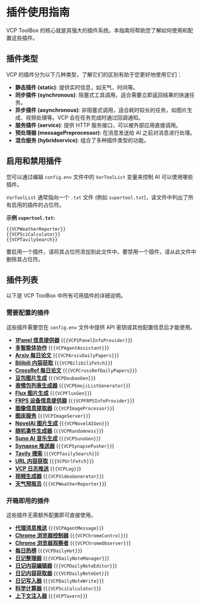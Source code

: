 # 插件使用指南

VCP ToolBox 的核心就是其强大的插件系统。本指南将帮助您了解如何使用和配置这些插件。

## 插件类型

VCP 的插件分为以下几种类型，了解它们的区别有助于您更好地使用它们：

- **静态插件 (static)**: 提供实时信息，如天气、时间等。
- **同步插件 (synchronous)**: 阻塞式工具调用，适合需要立即返回结果的快速任务。
- **异步插件 (asynchronous)**: 非阻塞式调用，适合耗时较长的任务，如图片生成、视频处理等。VCP 会在任务完成时通过回调通知。
- **服务插件 (service)**: 提供 HTTP 服务接口，可以被外部应用直接调用。
- **预处理器 (messagePreprocessor)**: 在消息发送给 AI 之前对消息进行处理。
- **混合服务 (hybridservice)**: 组合了多种插件类型的功能。

## 启用和禁用插件

您可以通过编辑 `config.env` 文件中的 `VarToolList` 变量来控制 AI 可以使用哪些插件。

`VarToolList` 通常指向一个 `.txt` 文件 (例如 `supertool.txt`)，该文件中列出了所有启用的插件的占位符。

**示例 `supertool.txt`:**
```
{{VCPWeatherReporter}}
{{VCPSciCalculator}}
{{VCPTavilySearch}}
```

要启用一个插件，请将其占位符添加到此文件中。要禁用一个插件，请从此文件中删除其占位符。

## 插件列表

以下是 VCP ToolBox 中所有可用插件的详细说明。

### 需要配置的插件

这些插件需要您在 `config.env` 文件中提供 API 密钥或其他配置信息后才能使用。

- **[1Panel 信息提供器](./plugins/1PanelInfoProvider.md)** (`{{VCP1PanelInfoProvider}}`)
- **[多智能体协作](./plugins/AgentAssistant.md)** (`{{VCPAgentAssistant}}`)
- **[Arxiv 每日论文](./plugins/ArxivDailyPapers.md)** (`{{VCPArxivDailyPapers}}`)
- **[Bilibili 内容获取](./plugins/BilibiliFetch.md)** (`{{VCPBilibiliFetch}}`)
- **[CrossRef 每日论文](./plugins/CrossRefDailyPapers.md)** (`{{VCPCrossRefDailyPapers}}`)
- **[豆包图片生成](./plugins/DoubaoGen.md)** (`{{VCPDoubaoGen}}`)
- **[表情包列表生成器](./plugins/EmojiListGenerator.md)** (`{{VCPEmojiListGenerator}}`)
- **[Flux 图片生成](./plugins/FluxGen.md)** (`{{VCPFluxGen}}`)
- **[FRPS 设备信息提供器](./plugins/FRPSInfoProvider.md)** (`{{VCPFRPSInfoProvider}}`)
- **[图像信息提取器](./plugins/ImageProcessor.md)** (`{{VCPImageProcessor}}`)
- **[图床服务](./plugins/ImageServer.md)** (`{{VCPImageServer}}`)
- **[NovelAI 图片生成](./plugins/NovelAIGen.md)** (`{{VCPNovelAIGen}}`)
- **[随机事件生成器](./plugins/Randomness.md)** (`{{VCPRandomness}}`)
- **[Suno AI 音乐生成](./plugins/SunoGen.md)** (`{{VCPSunoGen}}`)
- **[Synapse 推送器](./plugins/SynapsePusher.md)** (`{{VCPSynapsePusher}}`)
- **[Tavily 搜索](./plugins/TavilySearch.md)** (`{{VCPTavilySearch}}`)
- **[URL 内容获取](./plugins/UrlFetch.md)** (`{{VCPUrlFetch}}`)
- **[VCP 日志推送](./plugins/Log.md)** (`{{VCPLog}}`)
- **[视频生成器](./plugins/VideoGenerator.md)** (`{{VCPVideoGenerator}}`)
- **[天气预报员](./plugins/WeatherReporter.md)** (`{{VCPWeatherReporter}}`)

### 开箱即用的插件

这些插件无需额外配置即可直接使用。

- **[代理消息推送](./plugins/AgentMessage.md)** (`{{VCPAgentMessage}}`)
- **[Chrome 浏览器控制器](./plugins/ChromeControl.md)** (`{{VCPChromeControl}}`)
- **[Chrome 浏览器观察者](./plugins/ChromeObserver.md)** (`{{VCPChromeObserver}}`)
- **[每日热榜](./plugins/DailyHot.md)** (`{{VCPDailyHot}}`)
- **[日记整理器](./plugins/DailyNoteManager.md)** (`{{VCPDailyNoteManager}}`)
- **[日记内容编辑器](./plugins/DailyNoteEditor.md)** (`{{VCPDailyNoteEditor}}`)
- **[日记内容获取器](./plugins/DailyNoteGet.md)** (`{{VCPDailyNoteGet}}`)
- **[日记写入器](./plugins/DailyNoteWrite.md)** (`{{VCPDailyNoteWrite}}`)
- **[科学计算器](./plugins/SciCalculator.md)** (`{{VCPSciCalculator}}`)
- **[上下文注入器](./plugins/Tavern.md)** (`{{VCPTavern}}`)
